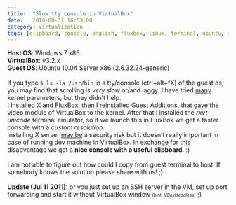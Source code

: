 ```yaml
---
title:  "Slow tty console in VirtualBox"
date:   2010-08-31 16:53:00
category: virtualization
tags: [clipboard, console, english, fluxbox, linux, terminal, ubuntu, virtualbox, windows]
---
```


<b>Host OS</b>: Windows 7 x86<br />
<b>VirtualBox</b>: v3.2.x<br />
<b>Guest OS</b>: Ubuntu 10.04 Server x86 (2.6.32.24-generic)<br />
<br />
If you type `$ ls -la /usr/bin`  in a tty/console (ctrl+alt+fX) of the guest os, you may find that scrolling is <i>very slow</i> or/and laggy. I have tried <a href="http://gddd.wordpress.com/2009/10/08/ad/">many</a> kernel parameters, but they didn’t help.<br />
I installed X and <a href="http://fluxbox.org/">FluxBox</a>, then I reinstalled Guest Additions, that gave the video module of VirtualBox to the kernel. After that I installed the <i>rxvt-unicode</i> terminal emulator, so if we launch this in FluxBox we get a faster console with a <i>custom resolution</i>.<br />
Installing X server <u>may be</u> a security risk but it doesn’t really important in case of running dev machine in VirtualBox. In exchange for this disadvantage we get a <b>nice console with a useful clipboard</b>. :)<br />
<br />
I am not able to figure out how could I copy from guest terminal to host. If somebody knows the solution please share with us! ;)<br />
<br />
<b>Update (Jul 11 2011):</b>&nbsp;or you just set up an SSH server in the VM, set up port forwarding and start it without VirtualBox window <span class="Apple-style-span" style="font-size: x-small;">(hint: <i>VBoxHeadless</i>)</span> ;)

